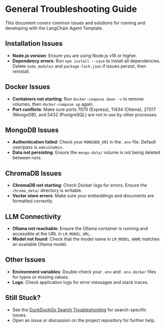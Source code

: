 # General Troubleshooting Guide

This document covers common issues and solutions for running and developing with the LangChain Agent Template.

## Installation Issues

- **Node.js version**: Ensure you are using Node.js v16 or higher.
- **Dependency errors**: Run `npm install --save` to install all dependencies. Delete `node_modules` and `package-lock.json` if issues persist, then reinstall.

## Docker Issues

- **Containers not starting**: Run `docker-compose down -v` to remove volumes, then `docker-compose up` again.
- **Port conflicts**: Make sure ports 7070 (Express), 11434 (Ollama), 27017 (MongoDB), and 5432 (PostgreSQL) are not in use by other processes.

## MongoDB Issues

- **Authentication failed**: Check your `MONGODB_URI` in the `.env` file. Default user/pass is `admin`/`admin`.
- **Data not persisting**: Ensure the `mongo-data/` volume is not being deleted between runs.

## ChromaDB Issues

- **ChromaDB not starting**: Check Docker logs for errors. Ensure the `chroma_data/` directory is writable.
- **Vector store errors**: Make sure your embeddings and documents are formatted correctly.

## LLM Connectivity

- **Ollama not reachable**: Ensure the Ollama container is running and accessible at the URL in `LM_MODEL_URL`.
- **Model not found**: Check that the model name in `LM_MODEL_NAME` matches an available Ollama model.

## Other Issues

- **Environment variables**: Double-check your `.env` and `.env.docker` files for typos or missing values.
- **Logs**: Check application logs for error messages and stack traces.

## Still Stuck?

- See the [DuckDuckGo Search Troubleshooting](./duckduckgo-troubleshooting.md) for search-specific issues.
- Open an issue or discussion on the project repository for further help. 
